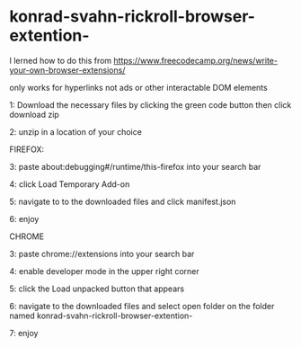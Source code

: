 # konrad-svahn-rickroll-browser-extention-

I lerned how to do this from https://www.freecodecamp.org/news/write-your-own-browser-extensions/

only works for hyperlinks not ads or other interactable DOM elements

1: Download the necessary files by clicking the green code button then click download zip

2: unzip in a location of your choice 

FIREFOX:

3: paste about:debugging#/runtime/this-firefox into your search bar

4: click Load Temporary Add-on 

5: navigate to to the downloaded files and click manifest.json 

6: enjoy

CHROME

3: paste chrome://extensions into your search bar

4: enable developer mode in the upper right corner

5: click the Load unpacked button that appears 

6:  navigate to the downloaded files and select open folder on the folder named konrad-svahn-rickroll-browser-extention-

7: enjoy

